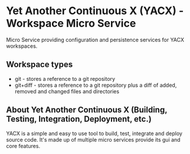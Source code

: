# Yet Another Continuous X (YACX) - Workspace Micro Service

Micro Service providing configuration and persistence services for YACX workspaces.

## Workspace types

* git - stores a reference to a git repository
* git+diff - stores a reference to a git repository plus a diff of added, removed and changed files and directories

## About Yet Another Continuous X (Building, Testing, Integration, Deployment, etc.)

YACX is a simple and easy to use tool to build, test, integrate and deploy source code. It's made up of multiple
micro services provide its gui and core features.
